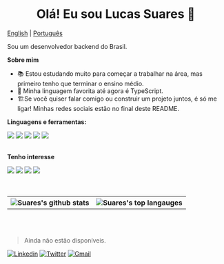 <h1 align="center">Olá! Eu sou Lucas Suares 👋</h1>

[English](README.md) | [Português](README-pt_br.md)

Sou um desenvolvedor backend do Brasil.

**Sobre mim**

- 📚 Estou estudando muito para começar a trabalhar na área, mas primeiro tenho que terminar o ensino médio.
- 💖 Minha linguagem favorita até agora é TypeScript.
- 🏗️Se você quiser falar comigo ou construir um projeto juntos, é só me ligar! Minhas redes sociais estão no final deste README.

**Linguagens e ferramentas:**

<div>
  <img src="https://img.shields.io/badge/JavaScript-323330?style=for-the-badge&logo=javascript&logoColor=F7DF1E">
  <img src="https://img.shields.io/badge/TypeScript-007ACC?style=for-the-badge&logo=typescript&logoColor=white">
  <img src="https://img.shields.io/badge/Node.js-339933?style=for-the-badge&logo=nodedotjs&logoColor=white">
  <img src="https://img.shields.io/badge/Git-F05032?style=for-the-badge&logo=git&logoColor=white">
  <img src="https://img.shields.io/badge/Express.js-000000?style=for-the-badge&logo=express&logoColor=white">
</div>

<br>

**Tenho interesse**

<div>
  <img src="https://img.shields.io/badge/Python-3776AB?style=for-the-badge&logo=python&logoColor=white">
  <img src="https://img.shields.io/badge/C%2B%2B-00599C?style=for-the-badge&logo=c%2B%2B&logoColor=white">
  <img src="https://img.shields.io/badge/prisma-1B222D?style=for-the-badge&logo=prisma&logoColor=white">
  <img src="https://img.shields.io/badge/GraphQl-E10098?style=for-the-badge&logo=graphql&logoColor=white">
</div>

<br>
<br>

<table>
  <tr>
    <th>
      <img
        align="center"
        src="https://github-readme-stats-lucassuares-01.vercel.app/api?username=Suares01&show_icons=true&include_all_commits=true&theme=buefy&hide_border=true"
        alt="Suares's github stats"
      />
    </th>
    <th>
      <img
        align="center"
        src="https://github-readme-stats-lucassuares-01.vercel.app/api/top-langs/?username=Suares01&layout=compact&theme=buefy&hide_border=true"
        alt="Suares's top langauges"
      />
    </th>
  </tr>
</table>

<br>
<br>

> Ainda não estão disponíveis.

[![Linkedin](https://img.shields.io/badge/Linkedin-0D0D0D?style=flat&labelColor=0D0D0D&logo=Linkedin&Color=white)](#)
[![Twitter](https://img.shields.io/badge/Twitter-0D0D0D?style=flat&labelColor=0D0D0D&logo=Twitter&Color=white)](#)
[![Gmail](https://img.shields.io/badge/Gmail-0D0D0D?style=flat&labelColor=0D0D0D&logo=Gmail&Color=white)](#)
